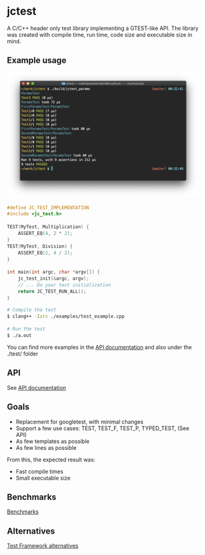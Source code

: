 # jctest

A C/C++ header only test library implementing a GTEST-like API.
The library was created with compile time, run time, code size and executable size in mind.

## Example usage

![test_example.png](./examples/test_example.png)

```c++
#define JC_TEST_IMPLEMENTATION
#include <jc_test.h>

TEST(MyTest, Multiplication) {
    ASSERT_EQ(4, 2 * 2);
}
TEST(MyTest, Division) {
    ASSERT_EQ(2, 4 / 2);
}

int main(int argc, char *argv[]) {
    jc_test_init(&argc, argv);
    // ... Do your test initialization
    return JC_TEST_RUN_ALL();
}
```

```bash
# Compile the test
$ clang++ -Isrc ./examples/test_example.cpp

# Run the test
$ ./a.out
```

You can find more examples in the [API documentation](./README_API.md) and also under the ./test/ folder

## API

See [API documentation](./README_API.md)

## Goals

* Replacement for googletest, with minimal changes
* Support a few use cases: TEST, TEST_F, TEST_P, TYPED_TEST, (See API)
* As few templates as possible
* As few lines as possible

From this, the expected result was:

* Fast compile times
* Small executable size

## Benchmarks

[Benchmarks](./README_BENCHMARK.md)

## Alternatives

[Test Framework alternatives](./README_ALTERNATIVES.md)
